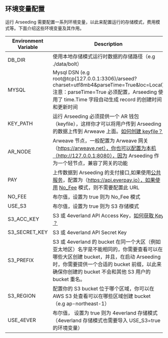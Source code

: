 ## 环境变量配置


运行 Arseeding 需要配置一系列环境变量，以此来配置运行的存储模式，费用模式等。下面介绍这些环境变量及其作用。

| Environment Variable | Description                                                                                                                                                       |
|----------------------|-------------------------------------------------------------------------------------------------------------------------------------------------------------------|
| DB_DIR               | 使用本地存储模式运行时数据的存储路径（e.g ./data/bolt）                                                                                                                               |
| MYSQL                | Mysql DSN (e.g root@tcp(127.0.0.1:3306)/arseed?charset=utf8mb4&parseTime=True&loc=Local)  注意：parseTime=True 必须配置，Arseeding 使用了 time.Time 字段自动生成 record 的创建时间和更新时间 |
| KEY_PATH             | 运行 Arseeding 必须提供一个 AR 钱包（keyfile），这样你才可以将用户传到 Arseeding 的数据上传到 Arweave 上面。[如何创建 keyfile？](../other/2.获取AR钱包.md)                                                  |
| AR_NODE              | Arweave 节点，一般配置为 Arweave 网关（https://arweave.net），你也可以配置为本机（http://127.0.0.1:8080），因为 Arseeding 作为一个轻节点，兼容了网关的功能                                                   |
| PAY                  | 上传数据到 Arseeding 的支付接口,如果使用[公共服务](https://arseed.web3infura.io)，配置为（https://api.everpay.io），如果使用 [No_Fee](./1.%20部署介绍.md#No_Fee模式) 模式，则不需要配置此 URL                  |
| NO_FEE               | 布尔值，设置为 true 则为 No_Fee 模式                                                                                                                                         |
| USE_S3               | 布尔值，设置为 true 则为 S3 存储模式                                                                                                                                           |
| S3_ACC_KEY           | S3 或 4everland API Access Key，[如何获取 Key ？](../other/1.申请API%20Key.md)                                                                                             |
| S3_SECRET_KEY        | S3 或 4everland API Secret Key                                                                                                                                     |
| S3_PREFIX            | S3 或 4everland 的 bucket 在同一个大区（例如 亚太地区）名字是不能相同的，你需要查看可以在哪些大区创建 bucket，并且，在启动 Arseeding 时，你需要提供一个合适的 bucket 前缀，以此来确保你创建的 bucket 不会和其他 S3 用户的 bucket 重名。            |
| S3_REGION            | 配置你的 S3 bucket 位于哪个区域，你可以在 AWS S3 处查看可以在哪些区域创建 bucket （e.g ap-northeast-1）                                                                                        |
| USE_4EVER            | 布尔值， 设置为 true 则为 4everland 存储模式（4everland 存储模式也需要导入 USE_S3=true 的环境变量）                                                                                            |                                                                                                                                                                          |

